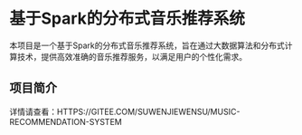 # 基于Spark的分布式音乐推荐系统
本项目是一个基于Spark的分布式音乐推荐系统，旨在通过大数据算法和分布式计算技术，提供高效准确的音乐推荐服务，以满足用户的个性化需求。
## 项目简介
详情请查看：HTTPS://GITEE.COM/SUWENJIEWENSU/MUSIC-RECOMMENDATION-SYSTEM
